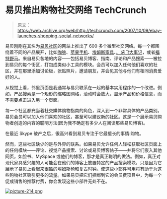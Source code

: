 # 易贝推出购物社交网络 TechCrunch

> 原文：<https://web.archive.org/web/http://techcrunch.com/2007/10/09/ebay-launches-shopping-social-networks/>

易贝刚刚在其名为[易贝社区](https://web.archive.org/web/20230203022336/http://neighborhoods.ebay.com/)的网站上推出了 600 多个微型社交网络。每一个都围绕着不同的产品展开，比如[咖啡](https://web.archive.org/web/20230203022336/http://neighborhoods.ebay.com/espresso-machines)、[苹果手机](https://web.archive.org/web/20230203022336/http://neighborhoods.ebay.com/apple-iphone)、[埃姆斯家具](https://web.archive.org/web/20230203022336/http://neighborhoods.ebay.com/charles-and-ray-furniture)、[、*宋飞*大事记](https://web.archive.org/web/20230203022336/http://neighborhoods.ebay.com/seinfeld)，或者[福特野马](https://web.archive.org/web/20230203022336/http://neighborhoods.ebay.com/ford-mustang)。来自易贝各地的内容——包括易贝博客、指南、评论和产品搜索——被拉到易贝的每个街区，打包成类似小工具的模块。会员可以加入任何他们喜欢的社区，并在那里添加讨论板，张贴照片，邀请朋友，并会见其他与他们有相同消费爱好的人。

从视觉上看，邻里页面是我通常与易贝联系在一起的基本实用程序的一个改进。例如，产品搜索是一个矩形的缩略图网格，滚动时会放大，显示产品和价格信息，而不需要点击进入另一个页面。

每一个社区都充当着社交媒体购物指南的角色，深入到一个非常具体的产品类别。易贝会员可以加入他们喜欢的社区，甚至可以建议新的社区。这是一个展示易贝购物者创造的内容的聪明方法(因为我不确定有多少人在阅读那些易贝博客)。

在最近 Skype 破产之后，很高兴看到易贝专注于它最擅长的事情:购物。

然而，这些社区缺少的是与外界的联系。如果易贝允许任何人轻松获取社区页面上的任何模块——评论、视觉产品搜索、讨论或易贝博客帖子——并将它们嵌入其他网页，如脸书、MySpace 或他们的博客，那才是真正聪明的做法。例如，真正对现代家具感兴趣的人可能会在他们的博客上放置特定的产品搜索模块，只是因为它展示了易贝上看起来很酷的埃姆斯椅和复古时钟。使这些小部件可用将有助于为这些购物社区吸引更多的流量。如果易贝把它们捆绑到它的会员费项目中，为每一个促成销售的推荐付费，你会发现这些小部件无处不在。

[![picture-214.png](img/6294f288cb2316a1e5c61d37a4d9c8b3.png)](https://web.archive.org/web/20230203022336/https://techcrunch.com/wp-content/uploads/2007/10/picture-214.png "picture-214.png")